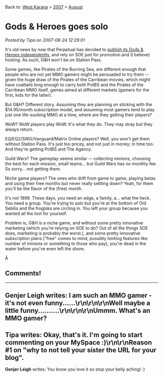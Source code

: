 Back to: [West Karana](/posts/westkarana.md) > [2007](/posts/2007/westkarana.md) > [August](./westkarana.md)
# Gods & Heroes goes solo

*Posted by Tipa on 2007-08-24 12:29:01*

It's old news by now that Perpetual has decided to [publish its Gods & Heroes independently](http://kotaku.com/gaming/soe-takes-backseat/perpetual-publishing-gods--heroes-alone-290432.php), and rely on SOE just for promotion and (I believe) hosting. As such, G&H won't be on Station Pass.

Some games, like Pirates of the Burning Sea, are different enough that people who are not yet MMO gamers might be persuaded to try them -- given the huge draw of the Pirates of the Carribean movies, which might have coattails long enough to carry both PotBS and the Pirates of the Carribean MMO itself, games aimed at different markets (gamers for the first, kids for the latter).

But G&H? Different story. Assuming they are planning on sticking with the $14.95/month subscription model, and assuming most gamers tend to play just one life-sucking MMO at a time, where are they getting their players?

WoW? WoW players play WoW. It's what they do. They may stray but they always return.

EQ/EQ2/SWG/Vanguard/Matrix Online players? Well, you won't get them without Station Pass. It's just too pricey, and not just in money; in time too. And they're getting PotBS and The Agency.

Guild Wars? The gameplay seems similar -- collecting minions, choosing the best for each mission, small teams... but Guild Wars has no monthly fee. So sorry... not getting them.

Niche game players? The ones who drift from game to game, playing betas and using their free months but never really settling down? Yeah, for them you'll be the flavor of the (free) month.

It's not 1999. These days, you need an edge, a family, a... what the heck. You need a group. You're trying to solo but you're at the bottom of Old Sebilis and the frogloks are circling in. You left your group because you wanted all the loot for yourself.

Problem is, G&H is a niche game, and without some pretty innovative marketing (which you're relying on SOE to do? Out of all the things SOE does, marketing is probably the worst.), and some pretty innovative subscription plans ("free" comes to mind, possibly limiting features like number of minions or something to those who pay), you're dead in the water before you've even left the shore.

Â 
## Comments!
---
**Genjer Leigh** writes: I am such an MMO gamer - it's not even funny......\r\n\r\n\r\nWell maybe a little funny..........\r\n\r\n\r\nUmmm.  What's an MMO gamer?
---
**Tipa** writes: Okay, that's it. I'm going to start commenting on your MySpace :)\r\n\r\nReason #1 on "why to not tell your sister the URL for your blog".
---
**Genjer Leigh** writes: You know you love it so stop your belly aching! :)
